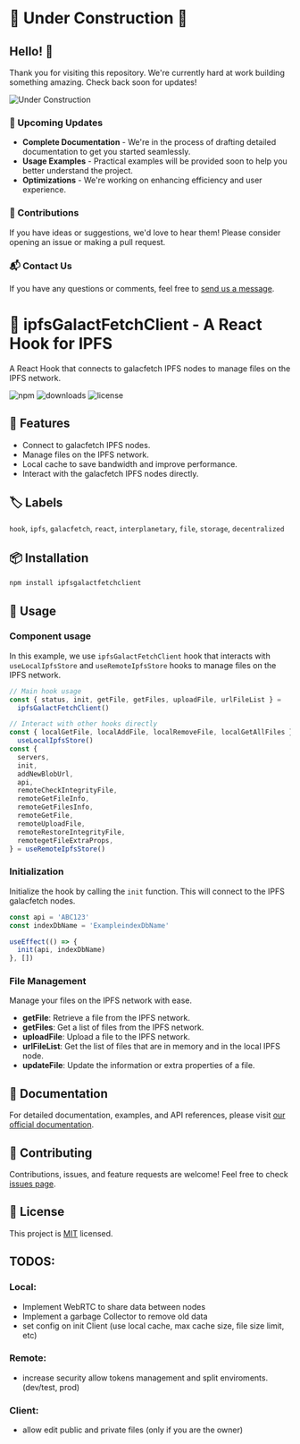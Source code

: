# 🚧 Under Construction 🚧

## Hello! 👋

Thank you for visiting this repository. We're currently hard at work building something amazing. Check back soon for updates!

![Under Construction](https://media.giphy.com/media/3o7aCSPqXE5C6T8tBC/giphy.gif)

### 📅 Upcoming Updates

- **Complete Documentation** - We're in the process of drafting detailed documentation to get you started seamlessly.
- **Usage Examples** - Practical examples will be provided soon to help you better understand the project.
- **Optimizations** - We're working on enhancing efficiency and user experience.

### 🤝 Contributions

If you have ideas or suggestions, we'd love to hear them! Please consider opening an issue or making a pull request.

### 📬 Contact Us

If you have any questions or comments, feel free to [send us a message](mailto:kenneth7e7a@gmail.com).

# 🌌 ipfsGalactFetchClient - A React Hook for IPFS

A React Hook that connects to galacfetch IPFS nodes to manage files on the IPFS network.

![npm](https://img.shields.io/npm/v/@interplanetary-share/hooks.ipfs-client)
![downloads](https://img.shields.io/npm/dm/@interplanetary-share/hooks.ipfs-client)
![license](https://img.shields.io/npm/l/@interplanetary-share/hooks.ipfs-client)

## 🚀 Features

- Connect to galacfetch IPFS nodes.
- Manage files on the IPFS network.
- Local cache to save bandwidth and improve performance.
- Interact with the galacfetch IPFS nodes directly.

## 🏷️ Labels

`hook`, `ipfs`, `galacfetch`, `react`, `interplanetary`, `file`, `storage`, `decentralized`

## 📦 Installation

```bash
npm install ipfsgalactfetchclient
```

## 📖 Usage

### Component usage

In this example, we use `ipfsGalactFetchClient` hook that interacts with `useLocalIpfsStore` and `useRemoteIpfsStore` hooks to manage files on the IPFS network.

```javascript
// Main hook usage
const { status, init, getFile, getFiles, uploadFile, urlFileList } =
  ipfsGalactFetchClient()

// Interact with other hooks directly
const { localGetFile, localAddFile, localRemoveFile, localGetAllFiles } =
  useLocalIpfsStore()
const {
  servers,
  init,
  addNewBlobUrl,
  api,
  remoteCheckIntegrityFile,
  remoteGetFileInfo,
  remoteGetFilesInfo,
  remoteGetFile,
  remoteUploadFile,
  remoteRestoreIntegrityFile,
  remotegetFileExtraProps,
} = useRemoteIpfsStore()
```

### Initialization

Initialize the hook by calling the `init` function. This will connect to the IPFS galacfetch nodes.

```javascript
const api = 'ABC123'
const indexDbName = 'ExampleindexDbName'

useEffect(() => {
  init(api, indexDbName)
}, [])
```

### File Management

Manage your files on the IPFS network with ease.

- **getFile**: Retrieve a file from the IPFS network.
- **getFiles**: Get a list of files from the IPFS network.
- **uploadFile**: Upload a file to the IPFS network.
- **urlFileList**: Get the list of files that are in memory and in the local IPFS node.
- **updateFile**: Update the information or extra properties of a file.

## 📜 Documentation

For detailed documentation, examples, and API references, please visit [our official documentation](https://bit.cloud/intershare/galacfetch/hooks/ipfs-client).

## 🤝 Contributing

Contributions, issues, and feature requests are welcome! Feel free to check [issues page](https://github.com/Interplanetary-Share/ipfs-client-galacfetch/issues).

## 📝 License

This project is [MIT](https://github.com/Interplanetary-Share/ipfs-client-galacfetch/blob/main/galacfetch/hooks/ipfs-client/LICENSE.TXT) licensed.

## TODOS:

### Local:

- Implement WebRTC to share data between nodes
- Implement a garbage Collector to remove old data
- set config on init Client (use local cache, max cache size, file size limit, etc)

### Remote:

- increase security allow tokens management and split enviroments. (dev/test, prod)

### Client:

- allow edit public and private files (only if you are the owner)
